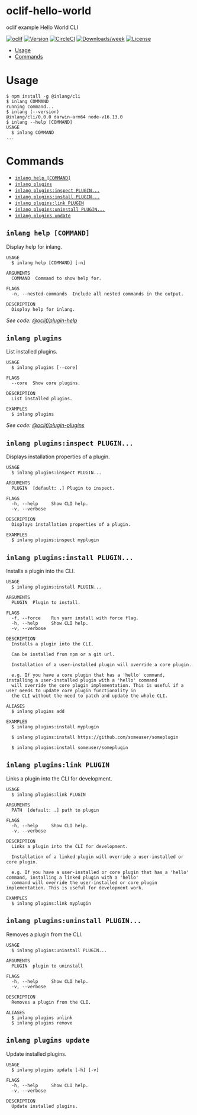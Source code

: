 oclif-hello-world
=================

oclif example Hello World CLI

[![oclif](https://img.shields.io/badge/cli-oclif-brightgreen.svg)](https://oclif.io)
[![Version](https://img.shields.io/npm/v/oclif-hello-world.svg)](https://npmjs.org/package/oclif-hello-world)
[![CircleCI](https://circleci.com/gh/oclif/hello-world/tree/main.svg?style=shield)](https://circleci.com/gh/oclif/hello-world/tree/main)
[![Downloads/week](https://img.shields.io/npm/dw/oclif-hello-world.svg)](https://npmjs.org/package/oclif-hello-world)
[![License](https://img.shields.io/npm/l/oclif-hello-world.svg)](https://github.com/oclif/hello-world/blob/main/package.json)

<!-- toc -->
* [Usage](#usage)
* [Commands](#commands)
<!-- tocstop -->
# Usage
<!-- usage -->
```sh-session
$ npm install -g @inlang/cli
$ inlang COMMAND
running command...
$ inlang (--version)
@inlang/cli/0.0.0 darwin-arm64 node-v16.13.0
$ inlang --help [COMMAND]
USAGE
  $ inlang COMMAND
...
```
<!-- usagestop -->
# Commands
<!-- commands -->
* [`inlang help [COMMAND]`](#inlang-help-command)
* [`inlang plugins`](#inlang-plugins)
* [`inlang plugins:inspect PLUGIN...`](#inlang-pluginsinspect-plugin)
* [`inlang plugins:install PLUGIN...`](#inlang-pluginsinstall-plugin)
* [`inlang plugins:link PLUGIN`](#inlang-pluginslink-plugin)
* [`inlang plugins:uninstall PLUGIN...`](#inlang-pluginsuninstall-plugin)
* [`inlang plugins update`](#inlang-plugins-update)

## `inlang help [COMMAND]`

Display help for inlang.

```
USAGE
  $ inlang help [COMMAND] [-n]

ARGUMENTS
  COMMAND  Command to show help for.

FLAGS
  -n, --nested-commands  Include all nested commands in the output.

DESCRIPTION
  Display help for inlang.
```

_See code: [@oclif/plugin-help](https://github.com/oclif/plugin-help/blob/v5.1.10/src/commands/help.ts)_

## `inlang plugins`

List installed plugins.

```
USAGE
  $ inlang plugins [--core]

FLAGS
  --core  Show core plugins.

DESCRIPTION
  List installed plugins.

EXAMPLES
  $ inlang plugins
```

_See code: [@oclif/plugin-plugins](https://github.com/oclif/plugin-plugins/blob/v2.0.11/src/commands/plugins/index.ts)_

## `inlang plugins:inspect PLUGIN...`

Displays installation properties of a plugin.

```
USAGE
  $ inlang plugins:inspect PLUGIN...

ARGUMENTS
  PLUGIN  [default: .] Plugin to inspect.

FLAGS
  -h, --help     Show CLI help.
  -v, --verbose

DESCRIPTION
  Displays installation properties of a plugin.

EXAMPLES
  $ inlang plugins:inspect myplugin
```

## `inlang plugins:install PLUGIN...`

Installs a plugin into the CLI.

```
USAGE
  $ inlang plugins:install PLUGIN...

ARGUMENTS
  PLUGIN  Plugin to install.

FLAGS
  -f, --force    Run yarn install with force flag.
  -h, --help     Show CLI help.
  -v, --verbose

DESCRIPTION
  Installs a plugin into the CLI.

  Can be installed from npm or a git url.

  Installation of a user-installed plugin will override a core plugin.

  e.g. If you have a core plugin that has a 'hello' command, installing a user-installed plugin with a 'hello' command
  will override the core plugin implementation. This is useful if a user needs to update core plugin functionality in
  the CLI without the need to patch and update the whole CLI.

ALIASES
  $ inlang plugins add

EXAMPLES
  $ inlang plugins:install myplugin 

  $ inlang plugins:install https://github.com/someuser/someplugin

  $ inlang plugins:install someuser/someplugin
```

## `inlang plugins:link PLUGIN`

Links a plugin into the CLI for development.

```
USAGE
  $ inlang plugins:link PLUGIN

ARGUMENTS
  PATH  [default: .] path to plugin

FLAGS
  -h, --help     Show CLI help.
  -v, --verbose

DESCRIPTION
  Links a plugin into the CLI for development.

  Installation of a linked plugin will override a user-installed or core plugin.

  e.g. If you have a user-installed or core plugin that has a 'hello' command, installing a linked plugin with a 'hello'
  command will override the user-installed or core plugin implementation. This is useful for development work.

EXAMPLES
  $ inlang plugins:link myplugin
```

## `inlang plugins:uninstall PLUGIN...`

Removes a plugin from the CLI.

```
USAGE
  $ inlang plugins:uninstall PLUGIN...

ARGUMENTS
  PLUGIN  plugin to uninstall

FLAGS
  -h, --help     Show CLI help.
  -v, --verbose

DESCRIPTION
  Removes a plugin from the CLI.

ALIASES
  $ inlang plugins unlink
  $ inlang plugins remove
```

## `inlang plugins update`

Update installed plugins.

```
USAGE
  $ inlang plugins update [-h] [-v]

FLAGS
  -h, --help     Show CLI help.
  -v, --verbose

DESCRIPTION
  Update installed plugins.
```
<!-- commandsstop -->
